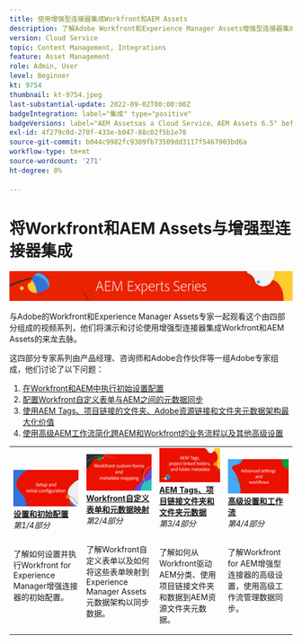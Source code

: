 ```yaml
---
title: 使用增强型连接器集成Workfront和AEM Assets
description: 了解Adobe Workfront和Experience Manager Assets增强型连接器集成的基础知识。
version: Cloud Service
topic: Content Management, Integrations
feature: Asset Management
role: Admin, User
level: Beginner
kt: 9754
thumbnail: kt-9754.jpeg
last-substantial-update: 2022-09-02T00:00:00Z
badgeIntegration: label="集成" type="positive"
badgeVersions: label="AEM Assetsas a Cloud Service、AEM Assets 6.5" before-title="false"
exl-id: 4f279c0d-270f-433e-b047-88c02f5b1e78
source-git-commit: b044c9982fc9309fb73509dd3117f5467903bd6a
workflow-type: tm+mt
source-wordcount: '271'
ht-degree: 0%

---
```


# 将Workfront和AEM Assets与增强型连接器集成

![AEM Experts系列](./assets/banner.png)

与Adobe的Workfront和Experience Manager Assets专家一起观看这个由四部分组成的视频系列，他们将演示和讨论使用增强型连接器集成Workfront和AEM Assets的来龙去脉。

这四部分专家系列由产品经理、咨询师和Adobe合作伙伴等一组Adobe专家组成，他们讨论了以下问题：

1. [在Workfront和AEM中执行初始设置配置](./setup.md)
2. [配置Workfront自定义表单与AEM之间的元数据同步](./custom-forms.md)
3. [使用AEM Tags、项目链接的文件夹、Adobe资源链接和文件夹元数据架构最大化价值](./aem-tags-project-linked-folders-and-folder-metadata.md)
4. [使用高级AEM工作流简化跨AEM和Workfront的业务流程以及其他高级设置](./advanced-settings-and-workflows.md)

<table>
  <td>
      <a href="./setup.md">
        <img alt="设置和初始配置" 
             src="./assets/setup.png">
      </a>
      <div>
         <a href="./setup.md"><strong>设置和初始配置</strong></a>
         <br/><em>第1/4部分</em>
      </div>
      <p>
        <br/>
         了解如何设置并执行Workfront for Experience Manager增强连接器的初始配置。
      </p>
   </td>
   <!-- Workfront custom forms and metadata mapping -->
   <td>
      <a href="./custom-forms.md">
        <img alt="Workfront自定义表单和元数据映射" 
             src="./assets/custom-forms.png">
      </a>
      <div>
         <a href="./custom-forms.md"><strong>Workfront自定义表单和元数据映射</strong></a>
         <br/><em>第2/4部分</em>
      </div>
      <p>
        <br/>
         了解Workfront自定义表单以及如何将这些表单映射到Experience Manager Assets元数据架构以同步数据。
      </p>
    </td>
    <!-- AEM Tags, project linked folders, and folder metadata -->
    <td>
      <a href="./aem-tags-project-linked-folders-and-folder-metadata.md">
        <img alt="AEM Tags、项目链接文件夹和文件夹元数据" 
             src="./assets/aem-tags.png">
      </a>
      <div>
         <a href="./aem-tags-project-linked-folders-and-folder-metadata.md"><strong>AEM Tags、项目链接文件夹和文件夹元数据</strong></a>
         <br/><em>第3/4部分</em> 
      </div>
      <p>
        <br/>
            了解如何从Workfront驱动AEM分类、使用项目链接文件夹和数据到AEM资源文件夹元数据。
      </p>
   </td>   
   <!-- Advanced workflows -->
    <td>
      <a href="./advanced-settings-and-workflows.md">
        <img alt="高级设置和工作流" 
             src="./assets/advanced.png">
      </a>
      <div>
         <a href="./advanced-settings-and-workflows.md"><strong>高级设置和工作流</strong></a>
         <br/><em>第4/4部分</em>
      </div>
      <p>
        <br/>
            了解Workfront for AEM增强型连接器的高级设置，使用高级工作流管理数据同步。
      </p>
   </td>
  </tr>  
</tbody></table>
